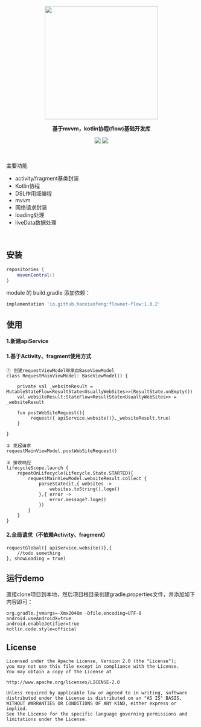 
<p align="center"><img src="https://gimg2.baidu.com/image_search/src=http%3A%2F%2Fhbimg.huabanimg.com%2Fc8c0c98749dadff0a55f0dda33433f2bde7040fe12c4e-1GDsbS_fw658&refer=http%3A%2F%2Fhbimg.huabanimg.com&app=2002&size=f9999,10000&q=a80&n=0&g=0n&fmt=auto?sec=1652497061&t=ce7f9f0622ca3361d9cdc68cd731663f" width="300"/>

<p align="center"><strong>基于mvvm，kotlin协程(flow)基础开发库</strong></p>

<p align="center">
<img src="https://img.shields.io/badge/language-kotlin-orange.svg"/>
<img src="https://img.shields.io/badge/license-Apache-blue"/>
</p>

<br>

主要功能

- activity/fragment基类封装
- Kotlin协程
- DSL作用域编程
- mvvm
- 网络请求封装
- loading处理
- liveData数据处理
<br>

## 安装

```groovy
repositories {
    mavenCentral()
}
```

module 的 build.gradle 添加依赖：

```groovy
implementation 'io.github.hanxiaofeng:flownet-flow:1.0.2'
```

## 使用

#### 1.新建apiService

#### 1.基于Activity、fragment使用方式

```
① 创建requestViewModel继承自BaseViewModel
class RequestMainViewModel: BaseViewModel() {

    private val _websiteResult = MutableStateFlow<ResultState<UsuallyWebSites>>(ResultState.onEmpty())
    val websiteResult:StateFlow<ResultState<UsuallyWebSites>> = _websiteResult

    fun postWebSiteRequest(){
         request({ apiService.website()},_websiteResult,true)
    }

}

② 发起请求
requestMainViewModel.postWebSiteRequest()

③ 接收响应
lifecycleScope.launch {
    repeatOnLifecycle(Lifecycle.State.STARTED){
        requestMainViewModel.websiteResult.collect {
            parseState(it,{ websites ->
                websites.toString().loge()
            },{ error ->
                error.message?.loge()
            })
        }
    }
}

```

#### 2.全局请求（不依赖Activity、fragment）

```
requestGlobal({ apiService.website()},{
    //todo something
}, showLoading = true)
```

## 运行demo

直接clone项目到本地，然后项目根目录创建gradle.properties文件，并添加如下内容即可：

```
org.gradle.jvmargs=-Xmx2048m -Dfile.encoding=UTF-8
android.useAndroidX=true
android.enableJetifier=true
kotlin.code.style=official
```

## License

```
Licensed under the Apache License, Version 2.0 (the "License");
you may not use this file except in compliance with the License.
You may obtain a copy of the License at

http://www.apache.org/licenses/LICENSE-2.0

Unless required by applicable law or agreed to in writing, software
distributed under the License is distributed on an "AS IS" BASIS,
WITHOUT WARRANTIES OR CONDITIONS OF ANY KIND, either express or implied.
See the License for the specific language governing permissions and
limitations under the License.
```
